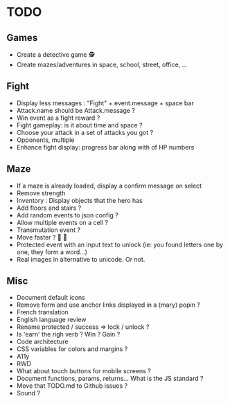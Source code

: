 # TODO

## Games

- Create a detective game 🕵
- Create mazes/adventures in space, school, street, office, ...

## Fight

- Display less messages : "Fight" + event.message + space bar
- Attack.name should be Attack.message ?
- Win event as a fight reward ?
- Fight gameplay: is it about time and space ?
- Choose your attack in a set of attacks you got ?
- Opponents, multiple
- Enhance fight display: progress bar along with of HP numbers

## Maze

- If a maze is already loaded, display a confirm message on select
- Remove strength
- Inventory : Display objects that the hero has
- Add floors and stairs ?
- Add random events to json config ?
- Allow multiple events on a cell ?
- Transmutation event ?
- Move faster ? 🚴 🏇
- Protected event with an input text to unlock (ie: you found letters one by one, they form a word...)
- Real images in alternative to unicode. Or not.

## Misc

- Document default icons
- Remove form and use anchor links displayed in a (mary) popin ?
- French translation
- English language review
- Rename protected / success => lock / unlock ?
- Is 'earn' the righ verb ? Win ? Gain ?
- Code architecture
- CSS variables for colors and margins ?
- A11y
- RWD
- What about touch buttons for mobile screens ?
- Document functions, params, returns... What is the JS standard ?
- Move that TODO.md to Github issues ?
- Sound ?

